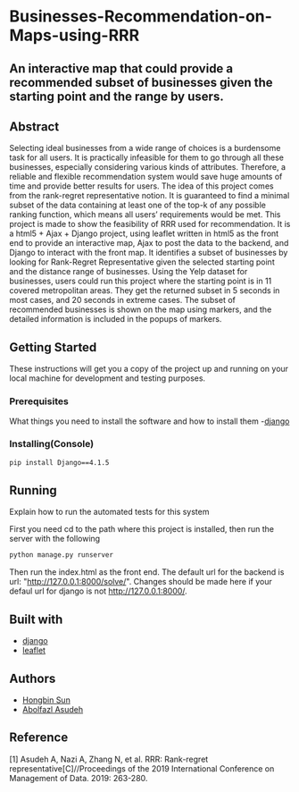 # Businesses-Recommendation-on-Maps-using-RRR

## An interactive map that could provide a recommended subset of businesses given the starting point and the range by users.

## Abstract
Selecting ideal businesses from a wide range of choices is a burdensome task for all users. It is practically infeasible for them to go through all these businesses, 
especially considering various kinds of attributes. Therefore, a reliable and flexible recommendation system would save huge amounts of time and provide better 
results for users. The idea of this project comes from the rank-regret representative notion. It is guaranteed to find a minimal subset of the data containing at least one of the top-k of any possible ranking function, which means all users’ requirements would be met. This project is made to show the feasibility of RRR used for 
recommendation. It is a html5 + Ajax + Django project, using leaflet written in html5 as the front end to provide an interactive map, Ajax to post the data to the 
backend, and Django to interact with the front map. It identifies a subset of businesses by looking for Rank-Regret Representative given the selected starting 
point and the distance range of businesses. Using the Yelp dataset for businesses, users could run this project where the starting point is in 11 covered metropolitan
areas. They get the returned subset in 5 seconds in most cases, and 20 seconds in extreme cases. The subset of recommended businesses is shown on the map using 
markers, and the detailed information is included in the popups of markers. 

## Getting Started
These instructions will get you a copy of the project up and running on your local machine for development and testing purposes.

### Prerequisites
What things you need to install the software and how to install them
-[django](https://www.djangoproject.com/download/)

### Installing(Console)
```sh
pip install Django==4.1.5
```

## Running
Explain how to run the automated tests for this system

First you need cd to the path where this project is installed, then run the server with the following
```sh
python manage.py runserver
```

Then run the index.html as the front end.
The default url for the backend is url: "http://127.0.0.1:8000/solve/". Changes should be made here if your defaul url for django is not http://127.0.0.1:8000/.

## Built with

- [django](https://www.djangoproject.com/download/)
- [leaflet](https://leafletjs.com/download.html)

## Authors

- [Hongbin Sun](https://github.com/Holyhbsun)
- [Abolfazl Asudeh](https://github.com/asudeh)

## Reference
[1] Asudeh A, Nazi A, Zhang N, et al. RRR: Rank-regret representative[C]//Proceedings of the 2019 International Conference on Management of Data. 2019: 263-280.
